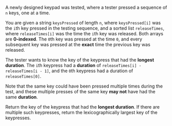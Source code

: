 A newly designed keypad was tested, where a tester pressed a sequence of `n` keys, one at a time.

You are given a string `keysPressed` of length `n`, where `keysPressed[i]` was the `i`th key pressed in the testing sequence, and a sorted list `releaseTimes`, where `releaseTimes[i]` was the time the `i`th key was released. Both arrays are **0-indexed**. The `0`th key was pressed at the time `0`, and every subsequent key was pressed at the **exact** time the previous key was released.

The tester wants to know the key of the keypress that had the **longest duration**. The `i`th keypress had a **duration** of `releaseTimes[i] - releaseTimes[i - 1]`, and the `0`th keypress had a duration of `releaseTimes[0]`.

Note that the same key could have been pressed multiple times during the test, and these multiple presses of the same key **may not** have had the same **duration**.

Return the key of the keypress that had the **longest duration**. If there are multiple such keypresses, return the lexicographically largest key of the keypresses.